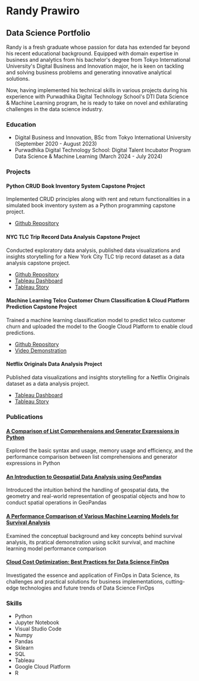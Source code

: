# Randy Prawiro

## Data Science Portfolio

Randy is a fresh graduate whose passion for data has extended far beyond his recent educational background. Equipped with domain expertise in business and analytics from his bachelor's degree from Tokyo International University's Digital Business and Innovation major, he is keen on tackling and solving business problems and generating innovative analytical solutions. 

Now, having implemented his technical skills in various projects during his experience with Purwadhika Digital Technology School's DTI Data Science & Machine Learning program, he is ready to take on novel and exhilarating challenges in the data science industry.

### Education

- Digital Business and Innovation, BSc from Tokyo International University (September 2020 - August 2023)
- Purwadhika Digital Technology School: Digital Talent Incubator Program Data Science & Machine Learning (March 2024 - July 2024)

### Projects

#### Python CRUD Book Inventory System Capstone Project
Implemented CRUD principles along with rent and return functionalities in a simulated book inventory system as a Python programming capstone project.
- [Github Repository](https://github.com/randyprawiro/PythonProgrammingCapstone)

#### NYC TLC Trip Record Data Analysis Capstone Project
Conducted exploratory data analysis, published data visualizations and insights storytelling for a New York City TLC trip record dataset as a data analysis capstone project.
- [Github Repository](https://github.com/randyprawiro/DataAnalysisCapstone)
- [Tableau Dashboard](https://public.tableau.com/views/Capstone2Dashboard_17176907722230/NYCTaxiDashboard?:language=en-US&:sid=&:redirect=auth&:display_count=n&:origin=viz_share_link)
- [Tableau Story](https://public.tableau.com/views/Capstone2Story_17176931100300/NYCTaxiStory?:language=en-US&:sid=&:redirect=auth&:display_count=n&:origin=viz_share_link)

#### Machine Learning Telco Customer Churn Classification & Cloud Platform Prediction Capstone Project
Trained a machine learning classification model to predict telco customer churn and uploaded the model to the Google Cloud Platform to enable cloud predictions.
- [Github Repository](https://github.com/randyprawiro/MachineLearning-CloudComputingCapstone)
- [Video Demonstration](https://drive.google.com/file/d/1wcHxSjdUf3f1t9cI8DEADEbSDdEX7oda/view?usp=drive_link)

#### Netflix Originals Data Analysis Project
Published data visualizations and insights storytelling for a Netflix Originals dataset as a data analysis project.
- [Tableau Dashboard](https://public.tableau.com/views/netflix_17159269325010/NetflixDataAnalysis?:language=en-US&:sid=&:redirect=auth&:display_count=n&:origin=viz_share_link)
- [Tableau Story](https://public.tableau.com/views/NetflixStory_17163970726270/NetflixStory?:language=en-US&:sid=&:redirect=auth&:display_count=n&:origin=viz_share_link)

### Publications

#### [A Comparison of List Comprehensions and Generator Expressions in Python](https://medium.com/@randy.prawiro/a-comparison-of-list-comprehensions-and-generator-expressions-in-python-21d33e7c7740)
Explored the basic syntax and usage, memory usage and efficiency, and the performance comparison between list comprehensions and generator expressions in Python

#### [An Introduction to Geospatial Data Analysis using GeoPandas](https://medium.com/@randy.prawiro/an-introduction-to-geospatial-data-analysis-using-geopandas-a599c39c807a)
Introduced the intuition behind the handling of geospatial data, the geometry and real-world representation of geospatial objects and how to conduct spatial operations in GeoPandas

#### [A Performance Comparison of Various Machine Learning Models for Survival Analysis](https://medium.com/@randy.prawiro/a-performance-comparison-of-various-machine-learning-models-for-survival-analysis-a4fee24fc019)
Examined the conceptual background and key concepts behind survival analysis, its pratical demonstration using scikit survival, and machine learning model performance comparison

#### [Cloud Cost Optimization: Best Practices for Data Science FinOps](https://medium.com/@randy.prawiro/cloud-cost-optimization-best-practices-for-data-science-finops-d39ec83130b9)
Investigated the essence and application of FinOps in Data Science, its challenges and practical solutions for business implementations, cutting-edge technologies and future trends of Data Science FinOps

### Skills

- Python
- Jupyter Notebook
- Visual Studio Code
- Numpy
- Pandas
- Sklearn
- SQL
- Tableau
- Google Cloud Platform
- R
